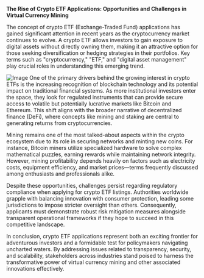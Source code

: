 **The Rise of Crypto ETF Applications: Opportunities and Challenges in Virtual Currency Mining**

The concept of crypto ETF (Exchange-Traded Fund) applications has gained significant attention in recent years as the cryptocurrency market continues to evolve. A crypto ETF allows investors to gain exposure to digital assets without directly owning them, making it an attractive option for those seeking diversification or hedging strategies in their portfolios. Key terms such as "cryptocurrency," "ETF," and "digital asset management" play crucial roles in understanding this emerging trend.


![Image](https://github.com/user-attachments/assets/31692037-0104-4703-abd1-696b6a7dd41b)
One of the primary drivers behind the growing interest in crypto ETFs is the increasing recognition of blockchain technology and its potential impact on traditional financial systems. As more institutional investors enter the space, they look for regulated instruments that can provide secure access to volatile but potentially lucrative markets like Bitcoin and Ethereum. This shift aligns with the broader narrative of decentralized finance (DeFi), where concepts like mining and staking are central to generating returns from cryptocurrencies.

Mining remains one of the most talked-about aspects within the crypto ecosystem due to its role in securing networks and minting new coins. For instance, Bitcoin miners utilize specialized hardware to solve complex mathematical puzzles, earning rewards while maintaining network integrity. However, mining profitability depends heavily on factors such as electricity costs, equipment efficiency, and market prices—terms frequently discussed among enthusiasts and professionals alike.

Despite these opportunities, challenges persist regarding regulatory compliance when applying for crypto ETF listings. Authorities worldwide grapple with balancing innovation with consumer protection, leading some jurisdictions to impose stricter oversight than others. Consequently, applicants must demonstrate robust risk mitigation measures alongside transparent operational frameworks if they hope to succeed in this competitive landscape.

In conclusion, crypto ETF applications represent both an exciting frontier for adventurous investors and a formidable test for policymakers navigating uncharted waters. By addressing issues related to transparency, security, and scalability, stakeholders across industries stand poised to harness the transformative power of virtual currency mining and other associated innovations effectively.
